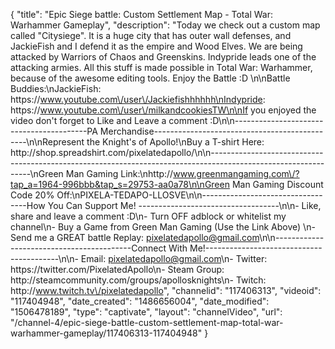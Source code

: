 {
    "title": "Epic Siege battle: Custom Settlement Map - Total War: Warhammer Gameplay",
    "description": "Today we check out a custom map called \"Citysiege\".  It is a huge city that has outer wall defenses, and JackieFish and I defend it as the empire and Wood Elves.  We are being attacked by Warriors of Chaos and Greenskins.  Indypride leads one of the attacking armies.  All this stuff is made possible in Total War: Warhammer, because of the awesome editing tools.  Enjoy the Battle :D \n\nBattle Buddies:\nJackieFish: https:\/\/www.youtube.com\/user\/Jackiefishhhhhh\nIndypride: https:\/\/www.youtube.com\/user\/milkandcookiesTW\n\nIf you enjoyed the video don't forget to Like and Leave a comment :D\n\n-----------------------------------------PA Merchandise----------------------------------------------\n\nRepresent the Knight's of Apollo!\nBuy a T-shirt Here: http:\/\/shop.spreadshirt.com\/pixelatedapollo\/\n\n---------------------------------------------------------------------------------------------------------------\nGreen Man Gaming Link:\nhttp:\/\/www.greenmangaming.com\/?tap_a=1964-996bbb&tap_s=29753-aa0a78\n\nGreen Man Gaming Discount Code 20% Off:\nPIXELA-TEDAPO-LLOSVE\n\n----------------------------------How You Can Support Me! -----------------------------------\n\n- Like, share and leave a comment :D\n- Turn OFF adblock or whitelist my channel\n- Buy a Game from Green Man Gaming (Use the Link Above) \n- Send me a GREAT battle Replay: pixelatedapollo@gmail.com\n\n------------------------------------------Connect With Me!-----------------------------------------\n\n- Email: pixelatedapollo@gmail.com\n- Twitter: https:\/\/twitter.com\/PixelatedApollo\n- Steam Group:  http:\/\/steamcommunity.com\/groups\/apollosknights\n- Twitch: http:\/\/www.twitch.tv\/pixelatedapollo",
    "channelid": "117406313",
    "videoid": "117404948",
    "date_created": "1486656004",
    "date_modified": "1506478189",
    "type": "captivate",
    "layout": "channelVideo",
    "url": "\/channel-4\/epic-siege-battle-custom-settlement-map-total-war-warhammer-gameplay\/117406313-117404948"
}
